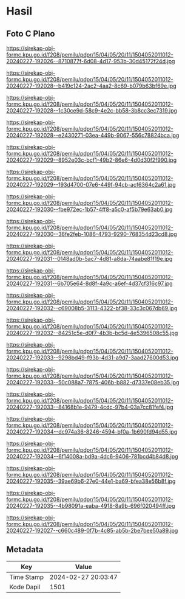 # Hasil

## Foto C Plano

https://sirekap-obj-formc.kpu.go.id/f208/pemilu/pdpr/15/04/05/20/11/1504052011012-20240227-192026--8710877f-6d08-4d17-953b-30d45172f24d.jpg

https://sirekap-obj-formc.kpu.go.id/f208/pemilu/pdpr/15/04/05/20/11/1504052011012-20240227-192028--b419c124-2ac2-4aa2-8c69-b079b63bf69e.jpg

https://sirekap-obj-formc.kpu.go.id/f208/pemilu/pdpr/15/04/05/20/11/1504052011012-20240227-192028--1c30ce9d-58c9-4e2c-bb58-3b8cc3ec7319.jpg

https://sirekap-obj-formc.kpu.go.id/f208/pemilu/pdpr/15/04/05/20/11/1504052011012-20240227-192028--e2430271-03ea-449b-9067-556c78824bca.jpg

https://sirekap-obj-formc.kpu.go.id/f208/pemilu/pdpr/15/04/05/20/11/1504052011012-20240227-192029--8952e03c-bcf1-49b2-86e6-4d0d30f2f990.jpg

https://sirekap-obj-formc.kpu.go.id/f208/pemilu/pdpr/15/04/05/20/11/1504052011012-20240227-192029--193d4700-07e6-449f-94cb-acf6364c2a61.jpg

https://sirekap-obj-formc.kpu.go.id/f208/pemilu/pdpr/15/04/05/20/11/1504052011012-20240227-192030--fbe972ec-1b57-4ff8-a5c0-af5b79e63ab0.jpg

https://sirekap-obj-formc.kpu.go.id/f208/pemilu/pdpr/15/04/05/20/11/1504052011012-20240227-192030--36fe2feb-1086-4793-9290-768354d23cd8.jpg

https://sirekap-obj-formc.kpu.go.id/f208/pemilu/pdpr/15/04/05/20/11/1504052011012-20240227-192031--0148ad0b-5ac7-4d81-a8da-74aabe81f19e.jpg

https://sirekap-obj-formc.kpu.go.id/f208/pemilu/pdpr/15/04/05/20/11/1504052011012-20240227-192031--6b705e64-8d8f-4a9c-a6ef-4d37cf316c97.jpg

https://sirekap-obj-formc.kpu.go.id/f208/pemilu/pdpr/15/04/05/20/11/1504052011012-20240227-192032--c69008b5-3113-4322-bf38-33c3c067db69.jpg

https://sirekap-obj-formc.kpu.go.id/f208/pemilu/pdpr/15/04/05/20/11/1504052011012-20240227-192032--84251c5e-d0f7-4b3b-bc5d-4e5396508c55.jpg

https://sirekap-obj-formc.kpu.go.id/f208/pemilu/pdpr/15/04/05/20/11/1504052011012-20240227-192033--9298bd49-f93b-4d31-a9d7-3aad27600d53.jpg

https://sirekap-obj-formc.kpu.go.id/f208/pemilu/pdpr/15/04/05/20/11/1504052011012-20240227-192033--50c088a7-7875-406b-b882-d7337e08eb35.jpg

https://sirekap-obj-formc.kpu.go.id/f208/pemilu/pdpr/15/04/05/20/11/1504052011012-20240227-192033--84168b1e-9479-4cdc-97b4-03a7cc81fef4.jpg

https://sirekap-obj-formc.kpu.go.id/f208/pemilu/pdpr/15/04/05/20/11/1504052011012-20240227-192034--dc974a36-8246-4594-bf0a-1b690fd94d55.jpg

https://sirekap-obj-formc.kpu.go.id/f208/pemilu/pdpr/15/04/05/20/11/1504052011012-20240227-192034--6f14008a-bd9a-4dc6-9406-781bcd4b84d8.jpg

https://sirekap-obj-formc.kpu.go.id/f208/pemilu/pdpr/15/04/05/20/11/1504052011012-20240227-192035--39ae69b6-27e0-44e1-ba69-bfea38e56b8f.jpg

https://sirekap-obj-formc.kpu.go.id/f208/pemilu/pdpr/15/04/05/20/11/1504052011012-20240227-192035--4b98091a-eaba-4918-8a9b-696f020494ff.jpg

https://sirekap-obj-formc.kpu.go.id/f208/pemilu/pdpr/15/04/05/20/11/1504052011012-20240227-192027--c660c489-0f7b-4c85-ab5b-2be7bee50a89.jpg


## Metadata

| Key        | Value               |
| ---------- | ------------------- |
| Time Stamp | 2024-02-27 20:03:47 |
| Kode Dapil | 1501                |



